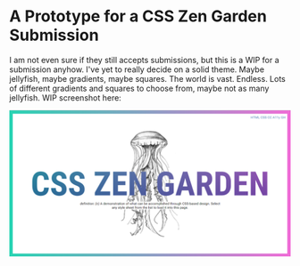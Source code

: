 # A Prototype for a CSS Zen Garden Submission

I am not even sure if they still accepts submissions, but this is a WIP for a submission anyhow. I've yet to really decide on a solid theme. Maybe jellyfish, maybe gradients, maybe squares. The world is vast. Endless. Lots of different gradients and squares to choose from, maybe not as many jellyfish. WIP screenshot here:

![Screenshot](i/WIP-screenshot.png)